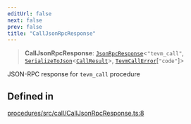 ```yaml
---
editUrl: false
next: false
prev: false
title: "CallJsonRpcResponse"
---
```


> **CallJsonRpcResponse**: [`JsonRpcResponse`](/reference/tevm/jsonrpc/type-aliases/jsonrpcresponse/)\<`"tevm_call"`, [`SerializeToJson`](/reference/tevm/procedures/type-aliases/serializetojson/)\<[`CallResult`](/reference/tevm/actions/type-aliases/callresult/)\>, [`TevmCallError`](/reference/tevm/actions/type-aliases/tevmcallerror/)\[`"code"`\]\>

JSON-RPC response for `tevm_call` procedure

## Defined in

[procedures/src/call/CallJsonRpcResponse.ts:8](https://github.com/evmts/tevm-monorepo/blob/main/packages/procedures/src/call/CallJsonRpcResponse.ts#L8)
